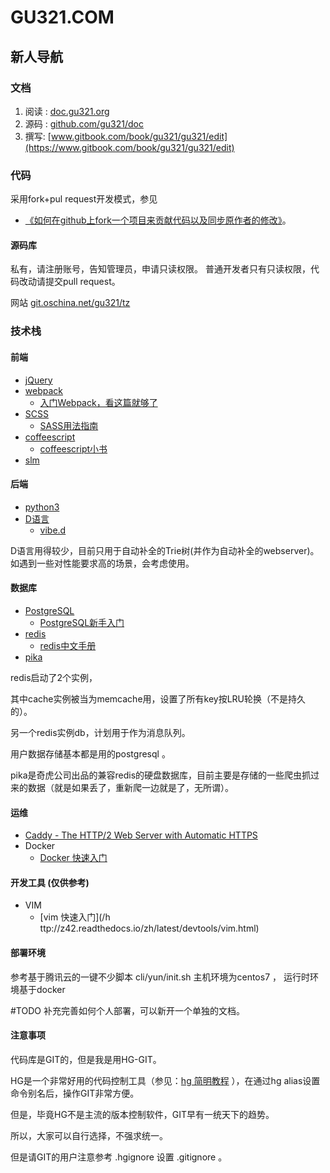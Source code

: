 # GU321.COM

## 新人导航

### 文档

1. 阅读 : [doc.gu321.org](https://doc.gu321.org)
1. 源码 : [github.com/gu321/doc](https://github.com/gu321/doc)
1. 撰写: [www.gitbook.com/book/gu321/gu321/edit](https://www.gitbook.com/book/gu321/gu321/edit)

### 代码

采用fork+pul request开发模式，参见

* [《如何在github上fork一个项目来贡献代码以及同步原作者的修改》](http://www.cnblogs.com/rubylouvre/archive/2013/01/24/2874694.html)。

#### 源码库

私有，请注册账号，告知管理员，申请只读权限。
普通开发者只有只读权限，代码改动请提交pull request。

网站 [git.oschina.net/gu321/tz](http://git.oschina.net/gu321/tz)

### 技术栈

#### 前端

* [jQuery](https://jquery.com/)
* [webpack](https://webpack.github.io/)
  * [入门Webpack，看这篇就够了](http://www.jianshu.com/p/42e11515c10f)
* [SCSS](http://sass-lang.com/)
  * [SASS用法指南](http://www.ruanyifeng.com/blog/2012/06/sass.html)
* [coffeescript](http://coffeescript.org/)
  * [coffeescript小书](https://read.douban.com/reader/ebook/198648/)
* [slm](https://github.com/slm-lang/slm)


#### 后端

* [python3](http://python.org/)
* [D语言](https://dlang.org/)     
  * [vibe.d](http://vibed.org/)
  
D语言用得较少，目前只用于自动补全的Trie树(并作为自动补全的webserver)。如遇到一些对性能要求高的场景，会考虑使用。
  
#### 数据库

* [PostgreSQL](https://www.postgresql.org/)
  * [PostgreSQL新手入门](http://www.ruanyifeng.com/blog/2013/12/getting_started_with_postgresql.html)
* [redis](https://redis.io/)      
  * [redis中文手册](http://redisdoc.com/)
* [pika](https://github.com/Qihoo360/pika/wiki)  

redis启动了2个实例，

其中cache实例被当为memcache用，设置了所有key按LRU轮换（不是持久的）。

另一个redis实例db，计划用于作为消息队列。

用户数据存储基本都是用的postgresql 。

pika是奇虎公司出品的兼容redis的硬盘数据库，目前主要是存储的一些爬虫抓过来的数据（就是如果丢了，重新爬一边就是了，无所谓）。

    
#### 运维
* [Caddy - The HTTP/2 Web Server with Automatic HTTPS](https://caddyserver.com/)
* Docker
  * [Docker 快速入门](http://z42.readthedocs.io/zh/latest/docker.html) 


#### 开发工具 \(仅供参考\)

* VIM 
  * [vim 快速入门](/h ttp://z42.readthedocs.io/zh/latest/devtools/vim.html)
  
#### 部署环境

参考基于腾讯云的一键不少脚本 cli/yun/init.sh
主机环境为centos7 ， 运行时环境基于docker

#TODO 补充完善如何个人部署，可以新开一个单独的文档。

#### 注意事项

代码库是GIT的，但是我是用HG-GIT。

HG是一个非常好用的代码控制工具（参见：[hg 简明教程](http://z42.readthedocs.io/zh/latest/devtools/hg.html) ），在通过hg alias设置命令别名后，操作GIT非常方便。

但是，毕竟HG不是主流的版本控制软件，GIT早有一统天下的趋势。

所以，大家可以自行选择，不强求统一。

但是请GIT的用户注意参考 .hgignore 设置 .gitignore 。

